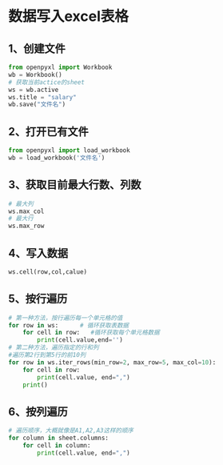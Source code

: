 # 数据写入excel表格
## 1、创建文件
```python
from openpyxl import Workbook
wb = Workbook()
# 获取当前actice的sheet
ws = wb.active
ws.title = "salary"
wb.save("文件名")
```
## 2、打开已有文件
```python
from openpyxl import load_workbook
wb = load_workbook('文件名')
```
## 3、获取目前最大行数、列数
```python
# 最大列
ws.max_col
# 最大行
ws.max_row
```
## 4、写入数据
```python
ws.cell(row,col,calue)
```
## 5、按行遍历
```python
# 第一种方法，按行遍历每一个单元格的值
for row in ws:      # 循环获取表数据
    for cell in row:   #循环获取每个单元格数据
        print(cell.value,end='')
# 第二种方法，遍历指定的行和列
#遍历第2行到第5行的前10列
for row in ws.iter_rows(min_row=2, max_row=5, max_col=10):
    for cell in row:
        print(cell.value, end=",")
    print()
```
## 6、按列遍历
```python
# 遍历顺序，大概就像是A1,A2,A3这样的顺序
for column in sheet.columns:
    for cell in column:
        print(cell.value, end=",")
```
